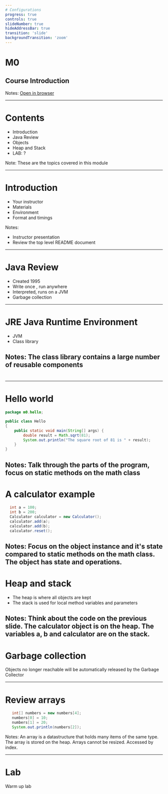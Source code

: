 ```yaml
---
# Configurations
progress: true
controls: true
slideNumber: true
hideAddressBar: true
transition: 'slide' 
backgroundTransition: 'zoom'
---
```


# M0
## Course Introduction

Notes:
[Open in browser](https://mark.show/?source=https://github.com/rofr/java-training/blob/master/docs/M0_Introduction/slides.md)

---

# Contents
- Introduction
- Java Review
- Objects
- Heap and Stack
- LAB: ?

Note: These are the topics covered in this module

---

# Introduction
 - Your instructor
 - Materials
 - Environment
 - Format and timings

Notes: 
- Instructor presentation
- Review the top level README document
---

# Java Review
- Created 1995
- Write once , run anywhere
- Interpreted, runs on a JVM
- Garbage collection

---
# JRE Java Runtime Environment
- JVM
- Class library

Notes: The class library contains a large number of reusable components 
---
#
---

# Hello world
```java
package m0.hello;

public class Hello
{
    public static void main(String[] args) {
        double result = Math.sqrt(81);
        System.out.println("The square root of 81 is " + result);
    }
}
```
Notes: Talk through the parts of the program, focus on static methods on the math class
---

# A calculator example
```java
  int a = 100;
  int b = 200;
  Calculator calculator = new Calculator();
  calculator.add(a);
  calculator.add(b);
  calculator.reset();
```
Notes: Focus on the object instance and it's state compared to static methods on the math class. The object has state and operations.
---

# Heap and stack
- The heap is where all objects are kept
- The stack is used for local method variables and parameters

Notes: Think about the code on the previous slide. The calculator object is on the heap. The variables a, b and calculator are on the stack. 
---

# Garbage collection
Objects no longer reachable will be automatically released by the Garbage Collector

---

# Review arrays
```java
   int[] numbers = new numbers[4];
   numbers[0] = 10;
   numbers[1] = 20;
   System.out.println(numbers[2]);
```
Notes: An array is a datastructure that holds many items of the same type. The array is stored on the heap. Arrays cannot be resized. Accessed by index.

---
# Lab
Warm up lab


